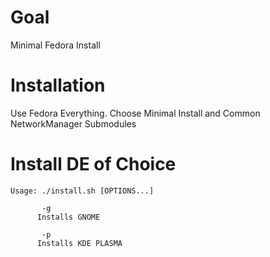 # Goal

Minimal Fedora Install

# Installation

Use Fedora Everything.
Choose Minimal Install and Common NetworkManager Submodules

# Install DE of Choice

```
Usage: ./install.sh [OPTIONS...]
       
       -g
      Installs GNOME
      
       -p
      Installs KDE PLASMA
      
```

